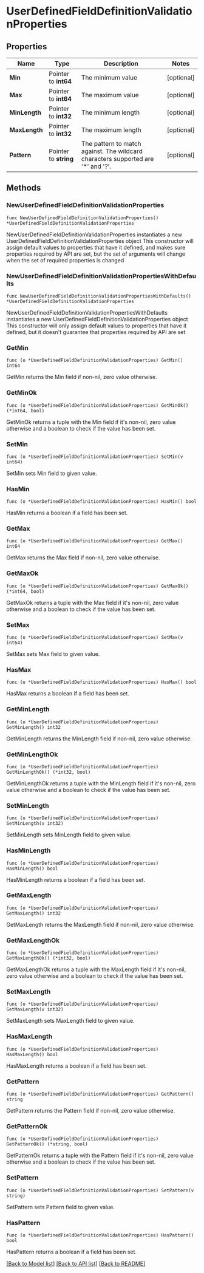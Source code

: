 # UserDefinedFieldDefinitionValidationProperties

## Properties

Name | Type | Description | Notes
------------ | ------------- | ------------- | -------------
**Min** | Pointer to **int64** | The minimum value | [optional] 
**Max** | Pointer to **int64** | The maximum value | [optional] 
**MinLength** | Pointer to **int32** | The minimum length | [optional] 
**MaxLength** | Pointer to **int32** | The maximum length | [optional] 
**Pattern** | Pointer to **string** | The pattern to match against. The wildcard characters supported are &#39;*&#39; and &#39;?&#39;. | [optional] 

## Methods

### NewUserDefinedFieldDefinitionValidationProperties

`func NewUserDefinedFieldDefinitionValidationProperties() *UserDefinedFieldDefinitionValidationProperties`

NewUserDefinedFieldDefinitionValidationProperties instantiates a new UserDefinedFieldDefinitionValidationProperties object
This constructor will assign default values to properties that have it defined,
and makes sure properties required by API are set, but the set of arguments
will change when the set of required properties is changed

### NewUserDefinedFieldDefinitionValidationPropertiesWithDefaults

`func NewUserDefinedFieldDefinitionValidationPropertiesWithDefaults() *UserDefinedFieldDefinitionValidationProperties`

NewUserDefinedFieldDefinitionValidationPropertiesWithDefaults instantiates a new UserDefinedFieldDefinitionValidationProperties object
This constructor will only assign default values to properties that have it defined,
but it doesn't guarantee that properties required by API are set

### GetMin

`func (o *UserDefinedFieldDefinitionValidationProperties) GetMin() int64`

GetMin returns the Min field if non-nil, zero value otherwise.

### GetMinOk

`func (o *UserDefinedFieldDefinitionValidationProperties) GetMinOk() (*int64, bool)`

GetMinOk returns a tuple with the Min field if it's non-nil, zero value otherwise
and a boolean to check if the value has been set.

### SetMin

`func (o *UserDefinedFieldDefinitionValidationProperties) SetMin(v int64)`

SetMin sets Min field to given value.

### HasMin

`func (o *UserDefinedFieldDefinitionValidationProperties) HasMin() bool`

HasMin returns a boolean if a field has been set.

### GetMax

`func (o *UserDefinedFieldDefinitionValidationProperties) GetMax() int64`

GetMax returns the Max field if non-nil, zero value otherwise.

### GetMaxOk

`func (o *UserDefinedFieldDefinitionValidationProperties) GetMaxOk() (*int64, bool)`

GetMaxOk returns a tuple with the Max field if it's non-nil, zero value otherwise
and a boolean to check if the value has been set.

### SetMax

`func (o *UserDefinedFieldDefinitionValidationProperties) SetMax(v int64)`

SetMax sets Max field to given value.

### HasMax

`func (o *UserDefinedFieldDefinitionValidationProperties) HasMax() bool`

HasMax returns a boolean if a field has been set.

### GetMinLength

`func (o *UserDefinedFieldDefinitionValidationProperties) GetMinLength() int32`

GetMinLength returns the MinLength field if non-nil, zero value otherwise.

### GetMinLengthOk

`func (o *UserDefinedFieldDefinitionValidationProperties) GetMinLengthOk() (*int32, bool)`

GetMinLengthOk returns a tuple with the MinLength field if it's non-nil, zero value otherwise
and a boolean to check if the value has been set.

### SetMinLength

`func (o *UserDefinedFieldDefinitionValidationProperties) SetMinLength(v int32)`

SetMinLength sets MinLength field to given value.

### HasMinLength

`func (o *UserDefinedFieldDefinitionValidationProperties) HasMinLength() bool`

HasMinLength returns a boolean if a field has been set.

### GetMaxLength

`func (o *UserDefinedFieldDefinitionValidationProperties) GetMaxLength() int32`

GetMaxLength returns the MaxLength field if non-nil, zero value otherwise.

### GetMaxLengthOk

`func (o *UserDefinedFieldDefinitionValidationProperties) GetMaxLengthOk() (*int32, bool)`

GetMaxLengthOk returns a tuple with the MaxLength field if it's non-nil, zero value otherwise
and a boolean to check if the value has been set.

### SetMaxLength

`func (o *UserDefinedFieldDefinitionValidationProperties) SetMaxLength(v int32)`

SetMaxLength sets MaxLength field to given value.

### HasMaxLength

`func (o *UserDefinedFieldDefinitionValidationProperties) HasMaxLength() bool`

HasMaxLength returns a boolean if a field has been set.

### GetPattern

`func (o *UserDefinedFieldDefinitionValidationProperties) GetPattern() string`

GetPattern returns the Pattern field if non-nil, zero value otherwise.

### GetPatternOk

`func (o *UserDefinedFieldDefinitionValidationProperties) GetPatternOk() (*string, bool)`

GetPatternOk returns a tuple with the Pattern field if it's non-nil, zero value otherwise
and a boolean to check if the value has been set.

### SetPattern

`func (o *UserDefinedFieldDefinitionValidationProperties) SetPattern(v string)`

SetPattern sets Pattern field to given value.

### HasPattern

`func (o *UserDefinedFieldDefinitionValidationProperties) HasPattern() bool`

HasPattern returns a boolean if a field has been set.


[[Back to Model list]](../README.md#documentation-for-models) [[Back to API list]](../README.md#documentation-for-api-endpoints) [[Back to README]](../README.md)


